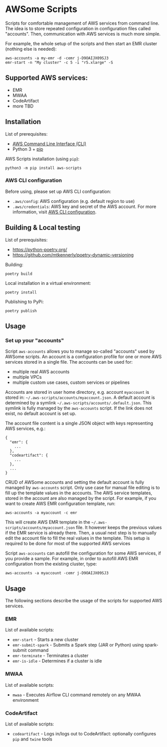 # AWSome Scripts

Scripts for comfortable management of AWS services from command line. The idea is to store repeated configuration in
configuration files called "accounts". Then, communication with AWS services is much more simple.

For example, the whole setup of the scripts and then start an EMR cluster (nothing else is needed):

```
aws-accounts -a my-emr -d -cemr j-D9OAIJX09SJ3
emr-start -n "My cluster" -c 5 -i "r5.xlarge" -S
```


## Supported AWS services:

- EMR
- MWAA
- CodeArtifact
- more TBD

## Installation

List of prerequisites:

- [AWS Command Line Interface (CLI)][cli-install]
- Python 3 + [pip][pip]

AWS Scripts installation (using `pip`):

```
python3 -m pip install aws-scripts
```

### AWS CLI configuration

Before using, please set up AWS CLI configuration:

- `.aws/config`: AWS configuration (e.g. default region to use)
- `.aws/credentials`: AWS key and secret of the AWS account. 
  For more information, visit [AWS CLI configuration][cli-config].

## Building & Local testing

List of prerequisites:

- https://python-poetry.org/
- https://github.com/mtkennerly/poetry-dynamic-versioning

Building:
```
poetry build
```

Local installation in a virtual environment:

```
poetry install
```

Publishing to PyPi:

```
poetry publish
```

## Usage

### Set up your "accounts"

Script `aws-accounts` allows you to manage so-called "accounts" used by AWSome scripts.
An account is a configuration profile for one or more AWS services stored in a single file.
The accounts can be used for:
- multiple real AWS accounts
- multiple VPCs
- multiple custom use cases, custom services or pipelines

Accounts are stored in user home directory, e.g. account `myaccount` is stored in: `~/.aws-scripts/accounts/myaccount.json`. 
A default account is determined by a symlink `~/.aws-scripts/accounts/.default.json`. This symlink is fully managed
by the `aws-accounts` script. If the link does not exist, no default account is set up.

The account file content is a single JSON object with keys representing AWS services, e.g.:

```
{
  "emr": {
    ...
  },
  "codeartifact": {
    ...
  },
  ...
}
```

CRUD of AWSome accounts and setting the default account is fully managed by `aws-accounts` script. Only use case for 
manual file editing is to fill up the template values in the accounts. The AWS service templates, stored in the account
are also managed by the script. For example, if you want to create AWS EMR configuration template,
run:

```
aws-accounts -a myaccount -c emr
```

This will create AWS EMR template in the `~/.aws-scripts/accounts/myaccount.json` file. It however keeps the previous
values if the EMR service is already there. Then, a usual next step is to manually edit the account file to fill the
real values in the template. This setup is required to be done for most of the supported AWS services

Script `aws-accounts` can autofill the configuration for some AWS services, if you provide a sample. For example,
in order to autofill AWS EMR configuration from the existing cluster, type:

```
aws-accounts -a myaccount -cemr j-D9OAIJX09SJ3
```

## Usage

The following sections describe the usage of the scripts for supported AWS services.

### EMR

List of available scripts:

- `emr-start` - Starts a new cluster
- `emr-submit-spark` - Submits a Spark step (JAR or Python) using spark-submit command
- `emr-terminate` - Terminates a cluster
- `emr-is-idle` - Determines if a cluster is idle

### MWAA

List of available scripts:

- `mwaa` - Executes Airflow CLI command remotely on any MWAA environment

### CodeArtifact

List of available scripts:

- `codeartifact` - Logs in/logs out to CodeArtifact: optionally configures `pip` and `twine` tools




[cli-install]: https://docs.aws.amazon.com/cli/latest/userguide/cli-chap-install.html
[cli-config]: https://docs.aws.amazon.com/cli/latest/userguide/cli-configure-files.html
[pip]: https://packaging.python.org/tutorials/installing-packages/